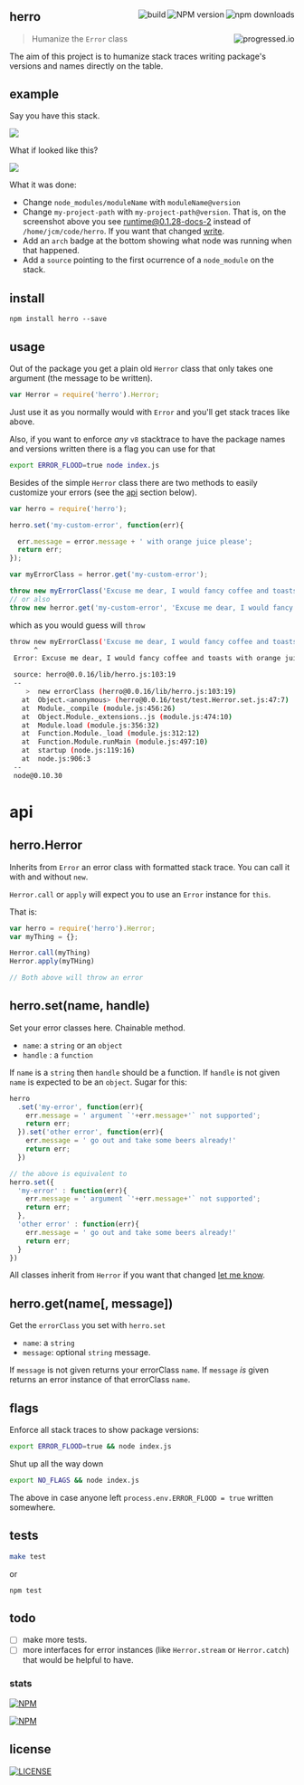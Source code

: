 #

[<img alt="npm downloads" src="http://img.shields.io/npm/dm/herro.svg?style=flat-square" align="right"/>](http://img.shields.io/npm/dm/herro.svg)
[<img alt="NPM version" src="http://img.shields.io/npm/v/herro.svg?style=flat-square" align="right"/>](http://www.npmjs.org/package/herro)
[<img alt="build" src="http://img.shields.io/travis/stringparser/herro/master.svg?style=flat-square" align="right"/>](https://travis-ci.org/stringparser/herro/builds)

## herro
> Humanize the `Error` class[<img alt="progressed.io" src="http://progressed.io/bar/75" align="right"/>](https://github.com/fehmicansaglam/progressed.io)

The aim of this project is to humanize stack traces writing package's versions and names directly on the table.

## example

Say you have this stack.

[<img src="./docs/example_stack.png" align="center"/>](https://github.com/stringparser/runtime)

What if looked like this?

[<img src="./docs/example_stack2.png"  align="center"/>](https://github.com/stringparser/runtime)

 What it was done:
  - Change `node_modules/moduleName` with `moduleName@version`
  - Change `my-project-path` with `my-project-path@version`. That is, on the screenshot above you see [runtime@0.1.28-docs-2](https://github.com/stringparser/runtime) instead of `/home/jcm/code/herro`. If you want that changed [write](https://github.com/stringparser/herro/issues/new).
  - Add an `arch` badge at the bottom showing what node was running when that happened.
  - Add a `source` pointing to the first ocurrence of a `node_module` on the stack.

## install

```
npm install herro --save
```

## usage

Out of the package you get a plain old `Herror` class that only takes one argument (the message to be written).

```js
var Herror = require('herro').Herror;
```

Just use it as you normally would with `Error` and you'll get stack traces like above.

Also, if you want to enforce *any* `v8` stacktrace to have the package names and versions written there is a flag you can use for that

```sh
export ERROR_FLOOD=true node index.js
```

Besides of the simple `Herror` class there are two methods to easily customize your errors (see the [api](#api) section below).

```js
var herro = require('herro');

herro.set('my-custom-error', function(err){

  err.message = error.message + ' with orange juice please';
  return err;
});

var myErrorClass = herror.get('my-custom-error');

throw new myErrorClass('Excuse me dear, I would fancy coffee and toasts');
// or also
throw new herror.get('my-custom-error', 'Excuse me dear, I would fancy coffee and toasts')
```

which as you would guess will `throw`

```sh
throw new myErrorClass('Excuse me dear, I would fancy coffee and toasts')
      ^
 Error: Excuse me dear, I would fancy coffee and toasts with orange juice please

 source: herro@0.0.16/lib/herro.js:103:19
 --
    >  new errorClass (herro@0.0.16/lib/herro.js:103:19)
   at  Object.<anonymous> (herro@0.0.16/test/test.Herror.set.js:47:7)
   at  Module._compile (module.js:456:26)
   at  Object.Module._extensions..js (module.js:474:10)
   at  Module.load (module.js:356:32)
   at  Function.Module._load (module.js:312:12)
   at  Function.Module.runMain (module.js:497:10)
   at  startup (node.js:119:16)
   at  node.js:906:3
 --
 node@0.10.30
```

# api

## herro.Herror

Inherits from `Error` an error class with formatted stack trace. You can call it with and without `new`.

`Herror.call` or `apply` will expect you to use an `Error` instance for `this`.

That is:

```js
var herro = require('herro').Herror;
var myThing = {};

Herror.call(myThing)
Herror.apply(myTHing)

// Both above will throw an error
```

## herro.set(name, handle)

Set your error classes here. Chainable method.
 - `name`: a `string` or an `object`
 - `handle` : a `function`

If `name` is a `string` then `handle` should be a function. If `handle` is not given `name` is expected to be an `object`. Sugar for this:

```js
herro
  .set('my-error', function(err){
    err.message = ' argument `'+err.message+'` not supported';
    return err;
  }).set('other error', function(err){
    err.message = ' go out and take some beers already!'
    return err;
  })

// the above is equivalent to
herro.set({
  'my-error' : function(err){
    err.message = ' argument `'+err.message+'` not supported';
    return err;
  },
  'other error' : function(err){
    err.message = ' go out and take some beers already!'
    return err;
  }
})

```

All classes inherit from `Herror` if you want that changed [let me know](https://github.com/stringparser/herro/issues/new).

## herro.get(name[, message])

Get the `errorClass` you set with `herro.set`

  - `name`: a `string`
  - `message`: optional `string` message.

If `message` is not given returns your errorClass `name`.
If `message` *is* given returns an error instance of that errorClass `name`.

## flags

Enforce all stack traces to show package versions:

```sh
export ERROR_FLOOD=true && node index.js
```

Shut up all the way down
```sh
export NO_FLAGS && node index.js
```
The above in case anyone left `process.env.ERROR_FLOOD = true` written somewhere.

## tests

```sh
make test
```

or

```
npm test
```

## todo

 - [ ] make more tests.
 - [ ] more interfaces for error instances (like `Herror.stream` or `Herror.catch`) that would be helpful to have.

### stats

[<img src="https://nodei.co/npm/herro.png?downloads=true&downloadRank=true&stars=true" alt="NPM" align="center"/>](https://nodei.co/npm/herro)

[<img src="https://nodei.co/npm-dl/herro.png" alt="NPM" align="center"/>](https://nodei.co/npm/herro/)

## license

[<img alt="LICENSE" src="http://img.shields.io/npm/l/herro.svg?style=flat-square"/>](http://opensource.org/licenses/MIT)
